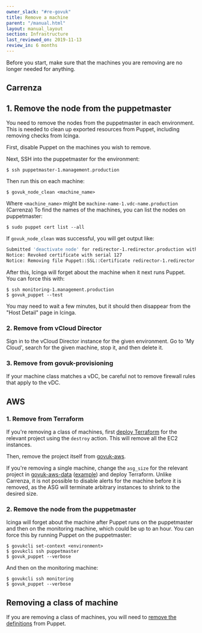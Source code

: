 ```yaml
---
owner_slack: "#re-govuk"
title: Remove a machine
parent: "/manual.html"
layout: manual_layout
section: Infrastructure
last_reviewed_on: 2019-11-13
review_in: 6 months
---
```


Before you start, make sure that the machines you are removing are no longer 
needed for anything.

## Carrenza

## 1. Remove the node from the puppetmaster

You need to remove the nodes from the puppetmaster in each environment.
This is needed to clean up exported resources from Puppet, including
removing checks from Icinga.

First, disable Puppet on the machines you wish to remove.

Next, SSH into the puppetmaster for the environment:

```console
$ ssh puppetmaster-1.management.production
```

Then run this on each machine:

```console
$ govuk_node_clean <machine_name>
```

Where `<machine_name>` might be `machine-name-1.vdc-name.production` (Carrenza)
To find the names of the machines, you can list the nodes on puppetmaster:

```console
$ sudo puppet cert list --all
```

If `govuk_node_clean` was successful, you will get output like:

```bash
Submitted 'deactivate node' for redirector-1.redirector.production with UUID 0fb445ff-d660-41eb-b6d2-eca40447d4bf
Notice: Revoked certificate with serial 127
Notice: Removing file Puppet::SSL::Certificate redirector-1.redirector.production at '/etc/puppet/ssl/ca/signed/redirector-1.redirector.production.pem'
```

After this, Icinga will forget about the machine when it next
runs Puppet. You can force this with:

```console
$ ssh monitoring-1.management.production
$ govuk_puppet --test
```

You may need to wait a few minutes, but it should then disappear from
the "Host Detail" page in Icinga.

### 2. Remove from vCloud Director

Sign in to the vCloud Director instance for the given environment.
Go to 'My Cloud', search for the given machine, stop it, and then
delete it.

### 3. Remove from govuk-provisioning

If your machine class matches a vDC, be careful not to remove firewall
rules that apply to the vDC.

## AWS

### 1. Remove from Terraform

If you're removing a class of machines, first [deploy Terraform][terraform]
for the relevant project using the `destroy` action. This will remove all the
EC2 instances.

Then, remove the project itself from [govuk-aws][].

If you're removing a single machine, change the `asg_size` for the
relevant project in [govuk-aws-data][]
([example][whitehall-backend-asg-size]) and deploy Terraform.  Unlike
Carrenza, it is not possible to disable alerts for the machine before
it is removed, as the ASG will terminate arbitrary instances to shrink
to the desired size.

[terraform]: /manual/deploying-terraform.html#ci-jenkins
[govuk-aws]: https://github.com/alphagov/govuk-aws/tree/master/terraform/projects
[govuk-aws-data]: https://github.com/alphagov/govuk-aws-data/tree/master/data
[whitehall-backend-asg-size]: https://github.com/alphagov/govuk-aws-data/blob/master/data/app-whitehall-backend/production/common.tfvars#L4

### 2. Remove the node from the puppetmaster

Icinga will forget about the machine after Puppet runs on the
puppetmaster and then on the monitoring machine, which could be up to
an hour.  You can force this by running Puppet on the puppetmaster:

```console
$ govukcli set-context <environment>
$ govukcli ssh puppetmaster
$ govuk_puppet --verbose
```

And then on the monitoring machine:

```console
$ govukcli ssh monitoring
$ govuk_puppet --verbose
```

## Removing a class of machine

If you are removing a class of machines, you will need to [remove the definitions][def] from Puppet.

[def]: https://github.com/alphagov/govuk-puppet/commit/8a971370a4b35de09a2e1a83ce3421f41f5d0520
